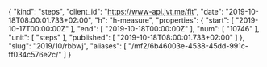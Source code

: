 {
  "kind": "steps",
  "client_id": "https://www-api.jvt.me/fit",
  "date": "2019-10-18T08:00:01.733+02:00",
  "h": "h-measure",
  "properties": {
    "start": [
      "2019-10-17T00:00:00Z"
    ],
    "end": [
      "2019-10-18T00:00:00Z"
    ],
    "num": [
      "10746"
    ],
    "unit": [
      "steps"
    ],
    "published": [
      "2019-10-18T08:00:01.733+02:00"
    ]
  },
  "slug": "2019/10/rbbwj",
  "aliases": [
    "/mf2/6b46003e-4538-45dd-991c-ff034c576e2c/"
  ]
}
